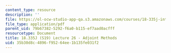 ```yaml
---
content_type: resource
description: ''
file: https://ol-ocw-studio-app-qa.s3.amazonaws.com/courses/18-335j-introduction-to-numerical-methods-spring-2019/35b30d8c4896f95264ee1b135fe031f2_MIT18_335JS19_lec26.pdf
file_type: application/pdf
parent_uid: 79b67382-5292-f6a0-b115-ef7aad0acfff
resourcetype: Document
title: 18.335J (S19) Lecture 26 - Adjoint Methods
uid: 35b30d8c-4896-f952-64ee-1b135fe031f2
---
```

